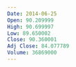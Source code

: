 ```yaml
---
Date: 2014-06-25
Open: 90.209999
High: 90.699997
Low: 89.650002
Close: 90.360001
Adj Close: 84.077789
Volume: 36869000
---
```

